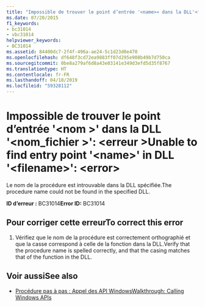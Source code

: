 ```yaml
---
title: "Impossible de trouver le point d’entrée '<name>« dans la DLL'<filename>' : <error>"
ms.date: 07/20/2015
f1_keywords:
- bc31014
- vbc31014
helpviewer_keywords:
- BC31014
ms.assetid: 84400dc7-2f4f-496a-ae24-5c1d23d0e470
ms.openlocfilehash: df648f3cd72ea9883ff07d295e908b49b7d750ca
ms.sourcegitcommit: 0be8a279af6d8a43e03141e349d3efd5d35f8767
ms.translationtype: HT
ms.contentlocale: fr-FR
ms.lasthandoff: 04/18/2019
ms.locfileid: "59328112"
---
```

# <a name="unable-to-find-entry-point-name-in-dll-filename-error"></a><span data-ttu-id="88c84-102">Impossible de trouver le point d’entrée '\<nom >' dans la DLL '\<nom_fichier >': \<erreur ></span><span class="sxs-lookup"><span data-stu-id="88c84-102">Unable to find entry point '\<name>' in DLL '\<filename>': \<error></span></span>
<span data-ttu-id="88c84-103">Le nom de la procédure est introuvable dans la DLL spécifiée.</span><span class="sxs-lookup"><span data-stu-id="88c84-103">The procedure name could not be found in the specified DLL.</span></span>  
  
 <span data-ttu-id="88c84-104">**ID d’erreur :** BC31014</span><span class="sxs-lookup"><span data-stu-id="88c84-104">**Error ID:** BC31014</span></span>  
  
## <a name="to-correct-this-error"></a><span data-ttu-id="88c84-105">Pour corriger cette erreur</span><span class="sxs-lookup"><span data-stu-id="88c84-105">To correct this error</span></span>  
  
1. <span data-ttu-id="88c84-106">Vérifiez que le nom de la procédure est correctement orthographié et que la casse correspond à celle de la fonction dans la DLL.</span><span class="sxs-lookup"><span data-stu-id="88c84-106">Verify that the procedure name is spelled correctly, and that the casing matches that of the function in the DLL.</span></span>  
  
## <a name="see-also"></a><span data-ttu-id="88c84-107">Voir aussi</span><span class="sxs-lookup"><span data-stu-id="88c84-107">See also</span></span>

- [<span data-ttu-id="88c84-108">Procédure pas à pas : Appel des API Windows</span><span class="sxs-lookup"><span data-stu-id="88c84-108">Walkthrough: Calling Windows APIs</span></span>](../../visual-basic/programming-guide/com-interop/walkthrough-calling-windows-apis.md)
